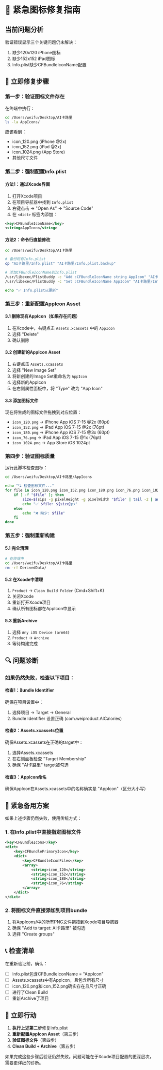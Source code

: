 # 🚨 紧急图标修复指南

## 当前问题分析
验证错误显示三个关键问题仍未解决：
1. 缺少120x120 iPhone图标
2. 缺少152x152 iPad图标  
3. Info.plist缺少CFBundleIconName配置

## 🔧 立即修复步骤

### 第一步：验证图标文件存在
在终端中执行：
```bash
cd /Users/weifu/Desktop/AI卡路里
ls -la AppIcons/
```

应该看到：
- icon_120.png (iPhone @2x)
- icon_152.png (iPad @2x)
- icon_1024.png (App Store)
- 其他尺寸文件

### 第二步：强制配置Info.plist

#### 方法1：通过Xcode界面
1. 打开Xcode项目
2. 在项目导航器中找到 `Info.plist`
3. 右键点击 → "Open As" → "Source Code"
4. 在 `<dict>` 标签内添加：
```xml
<key>CFBundleIconName</key>
<string>AppIcon</string>
```

#### 方法2：命令行直接修改
```bash
cd /Users/weifu/Desktop/AI卡路里

# 备份现有Info.plist
cp "AI卡路里/Info.plist" "AI卡路里/Info.plist.backup"

# 添加CFBundleIconName到Info.plist
/usr/libexec/PlistBuddy -c "Add :CFBundleIconName string AppIcon" "AI卡路里/Info.plist" 2>/dev/null || 
/usr/libexec/PlistBuddy -c "Set :CFBundleIconName AppIcon" "AI卡路里/Info.plist"

echo "✅ Info.plist已更新"
```

### 第三步：重新配置AppIcon Asset

#### 3.1 删除现有AppIcon（如果存在问题）
1. 在Xcode中，右键点击 `Assets.xcassets` 中的 `AppIcon`
2. 选择 "Delete"
3. 确认删除

#### 3.2 创建新的AppIcon Asset
1. 右键点击 `Assets.xcassets`
2. 选择 "New Image Set"
3. 将新创建的Image Set重命名为 `AppIcon`
4. 选择新的AppIcon
5. 在右侧属性面板中，将 "Type" 改为 "App Icon"

#### 3.3 添加图标文件
现在将生成的图标文件拖拽到对应位置：
- `icon_120.png` → iPhone App iOS 7-15 @2x (60pt)
- `icon_152.png` → iPad App iOS 7-15 @2x (76pt)
- `icon_180.png` → iPhone App iOS 7-15 @3x (60pt)
- `icon_76.png` → iPad App iOS 7-15 @1x (76pt)
- `icon_1024.png` → App Store iOS 1024pt

### 第四步：验证图标质量

运行此脚本检查图标：
```bash
cd /Users/weifu/Desktop/AI卡路里/AppIcons

echo "🔍 检查图标文件..."
for file in icon_120.png icon_152.png icon_180.png icon_76.png icon_1024.png; do
    if [ -f "$file" ]; then
        size=$(sips -g pixelHeight -g pixelWidth "$file" | tail -2 | awk '{print $2}' | tr '\n' 'x' | sed 's/x$//')
        echo "✅ $file: ${size}px"
    else
        echo "❌ 缺少: $file"
    fi
done
```

### 第五步：强制重新构建

#### 5.1 完全清理
```bash
# 在终端中
cd /Users/weifu/Desktop/AI卡路里
rm -rf DerivedData/
```

#### 5.2 在Xcode中清理
1. `Product` → `Clean Build Folder` (Cmd+Shift+K)
2. 关闭Xcode
3. 重新打开Xcode项目
4. 确认所有图标都在AppIcon中显示

#### 5.3 重新Archive
1. 选择 `Any iOS Device (arm64)`
2. `Product` → `Archive`
3. 等待构建完成

## 🔍 问题诊断

### 如果仍然失败，检查以下项目：

#### 检查1：Bundle Identifier
确保在项目设置中：
1. 选择项目 → Target → General
2. Bundle Identifier 设置正确 (com.weiproduct.AICalories)

#### 检查2：Assets.xcassets位置
确保Assets.xcassets在正确的target中：
1. 选择Assets.xcassets
2. 在右侧面板检查 "Target Membership"
3. 确保 "AI卡路里" target被勾选

#### 检查3：AppIcon命名
确保AppIcon在Assets.xcassets中的名称确实是 "AppIcon"（区分大小写）

## 🚨 紧急备用方案

如果上述步骤仍然失败，使用传统方式：

### 1. 在Info.plist中直接指定图标文件
```xml
<key>CFBundleIcons</key>
<dict>
    <key>CFBundlePrimaryIcon</key>
    <dict>
        <key>CFBundleIconFiles</key>
        <array>
            <string>icon_120</string>
            <string>icon_152</string>
            <string>icon_180</string>
            <string>icon_76</string>
        </array>
    </dict>
</dict>
```

### 2. 将图标文件直接添加到项目bundle
1. 将AppIcons/中的所有PNG文件拖拽到Xcode项目导航器
2. 确保 "Add to target: AI卡路里" 被勾选
3. 选择 "Create groups"

## 📞 检查清单

在重新验证前，确认：
- [ ] Info.plist包含CFBundleIconName = "AppIcon"
- [ ] Assets.xcassets中有AppIcon，且包含所有尺寸
- [ ] icon_120.png和icon_152.png确实存在且尺寸正确
- [ ] 进行了Clean Build
- [ ] 重新Archive了项目

## 🎯 立即行动

1. **执行上述第二步**修复Info.plist
2. **重新配置AppIcon Asset**（第三步）
3. **验证图标文件**（第四步）
4. **Clean Build + Archive**（第五步）

如果完成这些步骤后验证仍然失败，问题可能在于Xcode项目配置的更深层次，需要更详细的诊断。
